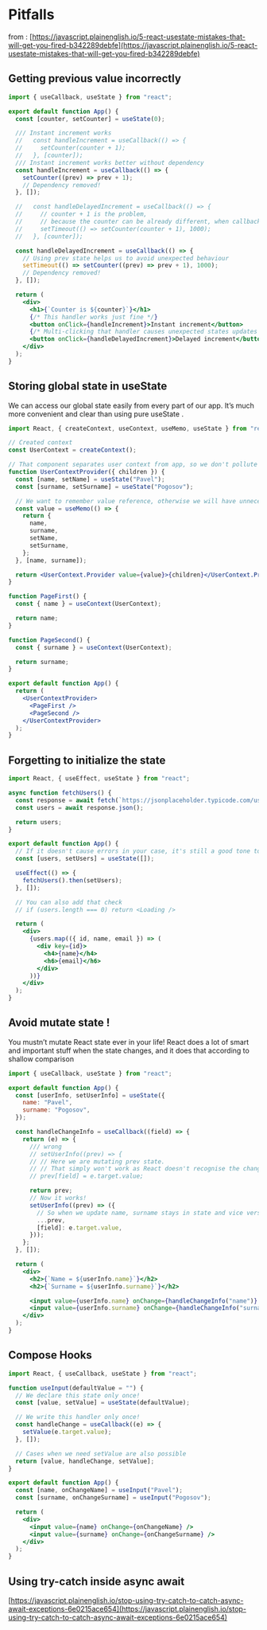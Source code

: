 # Pitfalls

from : [https://javascript.plainenglish.io/5-react-usestate-mistakes-that-will-get-you-fired-b342289debfe](https://javascript.plainenglish.io/5-react-usestate-mistakes-that-will-get-you-fired-b342289debfe)

## Getting previous value incorrectly

```jsx title='Not using it previous state can cause unexpected state updates'
import { useCallback, useState } from "react";

export default function App() {
  const [counter, setCounter] = useState(0);

  /// Instant increment works
  //   const handleIncrement = useCallback(() => {
  //     setCounter(counter + 1);
  //   }, [counter]);
  /// Instant increment works better without dependency
  const handleIncrement = useCallback(() => {
    setCounter((prev) => prev + 1);
    // Dependency removed!
  }, []);

  //   const handleDelayedIncrement = useCallback(() => {
  //     // counter + 1 is the problem,
  //     // because the counter can be already different, when callback invokes
  //     setTimeout(() => setCounter(counter + 1), 1000);
  //   }, [counter]);

  const handleDelayedIncrement = useCallback(() => {
    // Using prev state helps us to avoid unexpected behaviour
    setTimeout(() => setCounter((prev) => prev + 1), 1000);
    // Dependency removed!
  }, []);

  return (
    <div>
      <h1>{`Counter is ${counter}`}</h1>
      {/* This handler works just fine */}
      <button onClick={handleIncrement}>Instant increment</button>
      {/* Multi-clicking that handler causes unexpected states updates */}
      <button onClick={handleDelayedIncrement}>Delayed increment</button>
    </div>
  );
}
```

## Storing global state in useState

We can access our global state easily from every part of our app. It’s much more convenient and clear than using pure useState .

```jsx title='Use React Context.'
import React, { createContext, useContext, useMemo, useState } from "react";

// Created context
const UserContext = createContext();

// That component separates user context from app, so we don't pollute it
function UserContextProvider({ children }) {
  const [name, setName] = useState("Pavel");
  const [surname, setSurname] = useState("Pogosov");

  // We want to remember value reference, otherwise we will have unnecessary rerenders
  const value = useMemo(() => {
    return {
      name,
      surname,
      setName,
      setSurname,
    };
  }, [name, surname]);

  return <UserContext.Provider value={value}>{children}</UserContext.Provider>;
}

function PageFirst() {
  const { name } = useContext(UserContext);

  return name;
}

function PageSecond() {
  const { surname } = useContext(UserContext);

  return surname;
}

export default function App() {
  return (
    <UserContextProvider>
      <PageFirst />
      <PageSecond />
    </UserContextProvider>
  );
}
```

## Forgetting to initialize the state

```jsx title='Always initialize states'
import React, { useEffect, useState } from "react";

async function fetchUsers() {
  const response = await fetch(`https://jsonplaceholder.typicode.com/users`);
  const users = await response.json();

  return users;
}

export default function App() {
  // If it doesn't cause errors in your case, it's still a good tone to always initialize it (even with null)
  const [users, setUsers] = useState([]);

  useEffect(() => {
    fetchUsers().then(setUsers);
  }, []);

  // You can also add that check
  // if (users.length === 0) return <Loading />

  return (
    <div>
      {users.map(({ id, name, email }) => (
        <div key={id}>
          <h4>{name}</h4>
          <h6>{email}</h6>
        </div>
      ))}
    </div>
  );
}
```

## Avoid mutate state !

You mustn’t mutate React state ever in your life! React does a lot of smart and important stuff when the state changes, and it does that according to shallow comparison

```jsx title='Never mutate state ! '
import { useCallback, useState } from "react";

export default function App() {
  const [userInfo, setUserInfo] = useState({
    name: "Pavel",
    surname: "Pogosov",
  });

  const handleChangeInfo = useCallback((field) => {
    return (e) => {
      /// wrong
      // setUserInfo((prev) => {
      // // Here we are mutating prev state.
      // // That simply won't work as React doesn't recognise the change
      // prev[field] = e.target.value;

      return prev;
      // Now it works!
      setUserInfo((prev) => ({
        // So when we update name, surname stays in state and vice versa
        ...prev,
        [field]: e.target.value,
      }));
    };
  }, []);

  return (
    <div>
      <h2>{`Name = ${userInfo.name}`}</h2>
      <h2>{`Surname = ${userInfo.surname}`}</h2>

      <input value={userInfo.name} onChange={handleChangeInfo("name")} />
      <input value={userInfo.surname} onChange={handleChangeInfo("surname")} />
    </div>
  );
}
```

## Compose Hooks

```jsx title='Useinput will avoid using two hooks for name and surname'
import React, { useCallback, useState } from "react";

function useInput(defaultValue = "") {
  // We declare this state only once!
  const [value, setValue] = useState(defaultValue);

  // We write this handler only once!
  const handleChange = useCallback((e) => {
    setValue(e.target.value);
  }, []);

  // Cases when we need setValue are also possible
  return [value, handleChange, setValue];
}

export default function App() {
  const [name, onChangeName] = useInput("Pavel");
  const [surname, onChangeSurname] = useInput("Pogosov");

  return (
    <div>
      <input value={name} onChange={onChangeName} />
      <input value={surname} onChange={onChangeSurname} />
    </div>
  );
}
```

## Using try-catch inside async await

[https://javascript.plainenglish.io/stop-using-try-catch-to-catch-async-await-exceptions-6e0215ace654](https://javascript.plainenglish.io/stop-using-try-catch-to-catch-async-await-exceptions-6e0215ace654)
